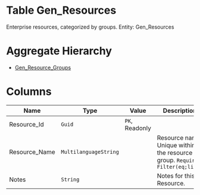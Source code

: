 # Table Gen_Resources

Enterprise resources, categorized by groups. Entity: Gen_Resources

# Aggregate Hierarchy

* [Gen_Resource_Groups](Gen_Resource_Groups.md)

# Columns

| Name | Type | Value | Description |
| - | - | - | --- |
|Resource_Id|`Guid`|`PK`, Readonly||
|Resource_Name|`MultilanguageString`||Resource name. Unique within the resource group. `Required` `Filter(eq;like)` |
|Notes|`String`||Notes for this Resource. |
